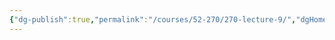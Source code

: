 ```yaml
---
{"dg-publish":true,"permalink":"/courses/52-270/270-lecture-9/","dgHomeLink":true,"dgPassFrontmatter":false,"dgShowBacklinks":true,"dgShowLocalGraph":true,"dgShowInlineTitle":false}
---
```


